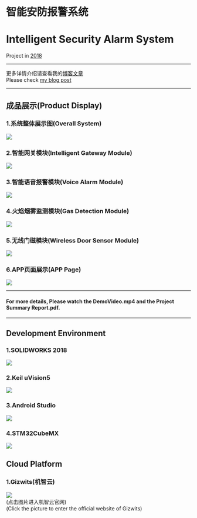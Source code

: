 # 智能安防报警系统
# Intelligent Security Alarm System

Project in [2018]()

****
更多详情介绍请查看我的[博客文章](https://javid.cn/lelink/)  
Please check [my blog post](https://javid.cn/lelink/)
****
## 成品展示(Product Display)
### 1.系统整体展示图(Overall System)
![](Photo/Photo2.jpg)
### 2.智能网关模块(Intelligent Gateway Module)
![](Photo/Photo-网关.jpg)
### 3.智能语音报警模块(Voice Alarm Module)
![](Photo/Photo-语音报警器.jpg)
### 4.火焰烟雾监测模块(Gas Detection Module)
![](Photo/Photo-气体监控模块.jpg)
### 5.无线门磁模块(Wireless Door Sensor Module)
![](Photo/Photo-无线门磁.jpg)
### 6.APP页面展示(APP Page)
![](Photo/Photo4.jpg)  
****
#### For more details, Please watch the DemoVideo.mp4 and the Project Summary Report.pdf.
****
## Development Environment
### 1.SOLIDWORKS 2018
[![](Photo/software/solidworks.jpg)](https://www.solidworks.com)
### 2.Keil uVision5
[![](Photo/software/keil.jpg)](http://www.keil.com)
### 3.Android Studio
[![](Photo/software/android-studio-logo.jpg)](https://developer.android.com/studio)
### 4.STM32CubeMX
[![](Photo/software/stm32cubemx.jpg)](https://www.st.com/zh/development-tools/stm32cubemx.html)
## Cloud Platform
### 1.Gizwits(机智云)
[![](Photo/software/Gizwits.jpg)](http://www.gizwits.com/)  
(点击图片进入机智云官网)  
(Click the picture to enter the official website of Gizwits)





